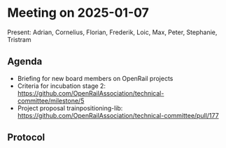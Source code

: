 # Meeting on 2025-01-07

Present: Adrian, Cornelius, Florian, Frederik, Loic, Max, Peter, Stephanie, Tristram

## Agenda

* Briefing for new board members on OpenRail projects
* Criteria for incubation stage 2: https://github.com/OpenRailAssociation/technical-committee/milestone/5
* Project proposal trainpositioning-lib: https://github.com/OpenRailAssociation/technical-committee/pull/177

## Protocol
